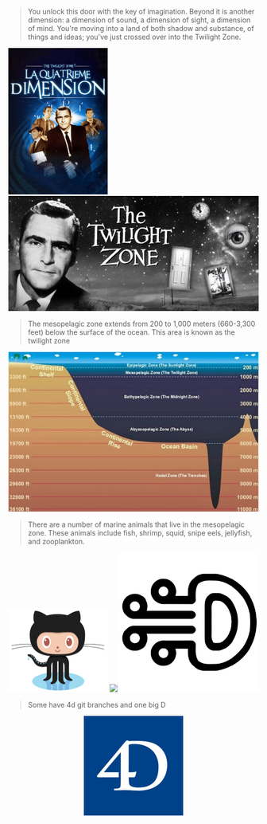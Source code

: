 > You unlock this door with the key of imagination. Beyond it is another dimension: a dimension of sound, a dimension of sight, a dimension of mind. You're moving into a land of both shadow and substance, of things and ideas; you've just crossed over into the Twilight Zone.

<img src="La_Quatrieme_Dimension.jpg" width="200px" /> <img src="The_Twilight_Zone.jpg" width="640px" />

> The mesopelagic zone extends from 200 to 1,000 meters (660-3,300 feet) below the surface of the ocean. This area is known as the twilight zone

<img src="The_Mesopelagic_Zone.jpg"/>

> There are a number of marine animals that live in the mesopelagic zone. These animals include fish, shrimp, squid, snipe eels, jellyfish, and zooplankton.

 <img src="Octocat.png" width="200px" /> <img src="https://avatars2.githubusercontent.com/u/59135882?s=460&v=4" width="280px" /> <img src="GithubAvatarRotate.png" width="280px" />

> Some have 4d git branches and one big D

<p align="center"><img src="4D.jpg" width="200px" /></p>
